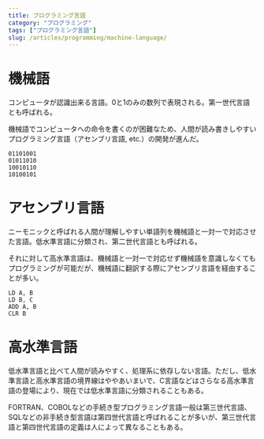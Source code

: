 ```yaml
---
title: プログラミング言語
category: "プログラミング"
tags: ["プログラミング言語"]
slug: /articles/programming/machine-language/
---
```



# 機械語
コンピュータが認識出来る言語。0と1のみの数列で表現される。第一世代言語とも呼ばれる。

機械語でコンピュータへの命令を書くのが困難なため、人間が読み書きしやすいプログラミング言語（アセンブリ言語, etc.）の開発が進んだ。

```
01101001
01011010
10010110
10100101
```

# アセンブリ言語
ニーモニックと呼ばれる人間が理解しやすい単語列を機械語と一対一で対応させた言語。低水準言語に分類され、第二世代言語とも呼ばれる。

それに対して高水準言語は、機械語と一対一で対応せず機械語を意識しなくてもプログラミングが可能だが、機械語に翻訳する際にアセンブリ言語を経由することが多い。
```
LD A, B
LD B, C
ADD A, B
CLR B
```

# 高水準言語
低水準言語と比べて人間が読みやすく、処理系に依存しない言語。ただし、低水準言語と高水準言語の境界線はややあいまいで、C言語などはさらなる高水準言語の登場により、現在では低水準言語に分類されることもある。

FORTRAN、COBOLなどの手続き型プログラミング言語一般は第三世代言語、SQLなどの非手続き型言語は第四世代言語と呼ばれることが多いが、第三世代言語と第四世代言語の定義は人によって異なることもある。